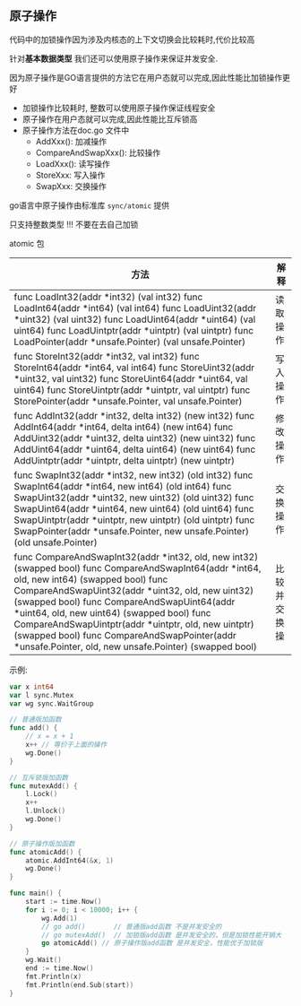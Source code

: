 

## 原子操作

代码中的加锁操作因为涉及内核态的上下文切换会比较耗时,代价比较高

针对**基本数据类型** 我们还可以使用原子操作来保证并发安全.

因为原子操作是GO语言提供的方法它在用户态就可以完成,因此性能比加锁操作更好

- 加锁操作比较耗时, 整数可以使用原子操作保证线程安全
- 原子操作在用户态就可以完成,因此性能比互斥锁高
- 原子操作方法在doc.go 文件中
  - AddXxx(): 加减操作
  - CompareAndSwapXxx(): 比较操作
  - LoadXxx(): 读写操作
  - StoreXxx: 写入操作
  - SwapXxx: 交换操作



go语言中原子操作由标准库 `sync/atomic` 提供

只支持整数类型 !!! 不要在去自己加锁



atomic 包

| 方法                                                         | 解释         |
| ------------------------------------------------------------ | ------------ |
| func LoadInt32(addr *int32) (val int32)  func LoadInt64(addr *int64) (val int64) func LoadUint32(addr *uint32) (val uint32) func LoadUint64(addr *uint64) (val uint64) func LoadUintptr(addr *uintptr) (val uintptr) func LoadPointer(addr *unsafe.Pointer) (val unsafe.Pointer) | 读取操作     |
| func StoreInt32(addr *int32, val int32) func StoreInt64(addr *int64, val int64) func StoreUint32(addr *uint32, val uint32) func StoreUint64(addr *uint64, val uint64) func StoreUintptr(addr *uintptr, val uintptr) func StorePointer(addr *unsafe.Pointer, val unsafe.Pointer) | 写入操作     |
| func AddInt32(addr *int32, delta int32) (new int32) func AddInt64(addr *int64, delta int64) (new int64) func AddUint32(addr *uint32, delta uint32) (new uint32) func AddUint64(addr *uint64, delta uint64) (new uint64) func AddUintptr(addr *uintptr, delta uintptr) (new uintptr) | 修改操作     |
| func SwapInt32(addr *int32, new int32) (old int32) func SwapInt64(addr *int64, new int64) (old int64) func SwapUint32(addr *uint32, new uint32) (old uint32) func SwapUint64(addr *uint64, new uint64) (old uint64) func SwapUintptr(addr *uintptr, new uintptr) (old uintptr) func SwapPointer(addr *unsafe.Pointer, new unsafe.Pointer) (old unsafe.Pointer) | 交换操作     |
| func CompareAndSwapInt32(addr *int32, old, new int32) (swapped bool) func CompareAndSwapInt64(addr *int64, old, new int64) (swapped bool) func CompareAndSwapUint32(addr *uint32, old, new uint32) (swapped bool) func CompareAndSwapUint64(addr *uint64, old, new uint64) (swapped bool) func CompareAndSwapUintptr(addr *uintptr, old, new uintptr) (swapped bool) func CompareAndSwapPointer(addr *unsafe.Pointer, old, new unsafe.Pointer) (swapped bool) | 比较并交换操 |



示例:

``` go
var x int64
var l sync.Mutex
var wg sync.WaitGroup

// 普通版加函数
func add() {
	// x = x + 1
	x++ // 等价于上面的操作
	wg.Done()
}

// 互斥锁版加函数
func mutexAdd() {
	l.Lock()
	x++
	l.Unlock()
	wg.Done()
}

// 原子操作版加函数
func atomicAdd() {
	atomic.AddInt64(&x, 1)
	wg.Done()
}

func main() {
	start := time.Now()
	for i := 0; i < 10000; i++ {
		wg.Add(1)
		// go add()       // 普通版add函数 不是并发安全的
		// go mutexAdd()  // 加锁版add函数 是并发安全的，但是加锁性能开销大
		go atomicAdd() // 原子操作版add函数 是并发安全，性能优于加锁版
	}
	wg.Wait()
	end := time.Now()
	fmt.Println(x)
	fmt.Println(end.Sub(start))
}
```







